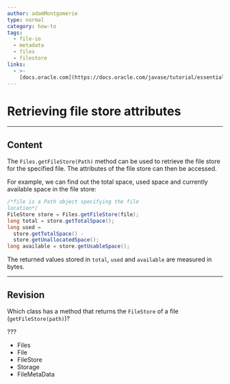 ```yaml
---
author: adamMontgomerie
type: normal
category: how-to
tags:
  - file-io
  - metadata
  - files
  - filestore
links:
  - >-
    [docs.oracle.com](https://docs.oracle.com/javase/tutorial/essential/io/fileAttr.html){website}
---
```


# Retrieving file store attributes


---

## Content

The `Files.getFileStore(Path)` method can be used to retrieve the file store for the specified file. The attributes of the file store can then be accessed.

For example, we can find out the total space, used space and currently available space in the file store:

```java
/*file is a Path object specifying the file
location*/
FileStore store = Files.getFileStore(file);
long total = store.getTotalSpace();
long used = 
  store.getTotalSpace() -
  store.getUnallocatedSpace();
long available = store.getUsableSpace();
```

The returned values  stored in `total`, `used` and `available` are measured in bytes.


---

## Revision

Which class has a method that returns the `FileStore` of a file (`getFileStore(path)`)?

???

- Files
- File
- FileStore
- Storage
- FileMetaData
